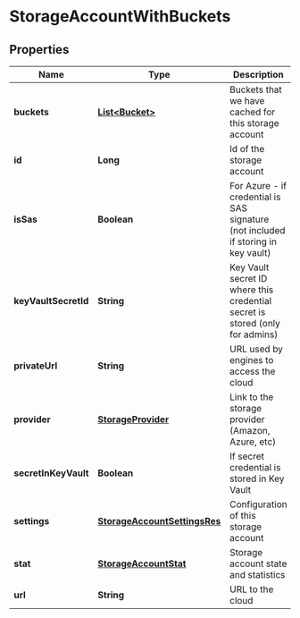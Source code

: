 
# StorageAccountWithBuckets

## Properties
Name | Type | Description | Notes
------------ | ------------- | ------------- | -------------
**buckets** | [**List&lt;Bucket&gt;**](Bucket.md) | Buckets that we have cached for this storage account |  [optional]
**id** | **Long** | Id of the storage account |  [optional]
**isSas** | **Boolean** | For Azure - if credential is SAS signature (not included if storing in key vault) |  [optional]
**keyVaultSecretId** | **String** | Key Vault secret ID where this credential secret is stored (only for admins) |  [optional]
**privateUrl** | **String** | URL used by engines to access the cloud |  [optional]
**provider** | [**StorageProvider**](StorageProvider.md) | Link to the storage provider (Amazon, Azure, etc) |  [optional]
**secretInKeyVault** | **Boolean** | If secret credential is stored in Key Vault |  [optional]
**settings** | [**StorageAccountSettingsRes**](StorageAccountSettingsRes.md) | Configuration of this storage account |  [optional]
**stat** | [**StorageAccountStat**](StorageAccountStat.md) | Storage account state and statistics |  [optional]
**url** | **String** | URL to the cloud |  [optional]



